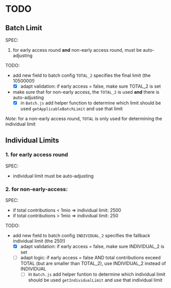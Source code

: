 # TODO

## Batch Limit

SPEC:

1. for early access round **and** non-early access round, must be auto-adjusting

TODO:

- add new field to batch config `TOTAL_2` specifies the final limit (the 1050000!)
  - [x] adapt validation: if early access = false, make sure TOTAL_2 is set
- make sure that for non-early access, the `TOTAL_2` is used **and** there is auto-adjusting
  - [x] in `Batch.js` add helper function to determine which limit should be used `getApplicableBatchLimit` and use that limit

_Note_: for a non-early access round, `TOTAL` is only used for determining the individual limit

## Individual Limits

### 1. for early access round

SPEC:

- individual limit must be auto-adjusting

### 2. for non-early-access:

SPEC:

- if total contributions < 1mio => individual limit: 2500
- if total contributions > 1mio => individual limit: 250

TODO:

- add new field to batch config `INDIVIDUAL_2` specifies the fallback individual limit (the 250!)
  - [x] adapt validation: if early access = false, make sure INDIVIDUAL_2 is set
  - [ ] adapt logic: if early access = false AND total contributions exceed TOTAL (but are smaller than TOTAL_2), use INDIVIDUAL_2 instead of INDIVIDUAL
    - [ ] in `Batch.js` add helper funtion to determine which individual limit should be used `getIndividualLimit` and use that individual limit
